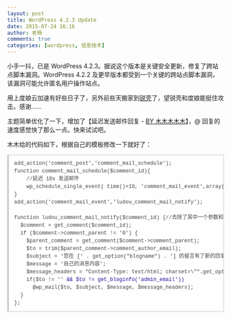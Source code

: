 ```yaml
---
layout: post
title: WordPress 4.2.3 Update
date: 2015-07-24 16:16
author: 老杨
comments: true
categories: [wordpress, 信息技术]
---
```

小手一抖，已是 WordPress 4.2.3。据说这个版本是关键安全更新，修复了跨站点脚本漏洞。WordPress 4.2.2 及更早版本都受到一个关键的跨站点脚本漏洞，该漏洞可能允许匿名用户操作站点。
<!--more-->
用上度娘云加速有好些日子了，另外前些天搬家到<a href="http://cyhour.com/out/rkidc" target="_blank">锐壳</a>了，望锐壳和度娘能挺住攻击。感谢……

主题简单优化了一下，增加了【延迟发送邮件回复 - <a href="http://immmmm.com/comment-mail-schedule.html" target="_blank">BY 木木木木木</a>】，@ 回复的速度感觉快了那么一点。快来试试吧。

木木给的代码如下，根据自己的模板修改一下就好了：

<pre style="margin:15px 0;font:100 12px/18px monaco, andale mono, courier new;padding:10px 12px;border:#ccc 1px solid;border-left-width:4px;background-color:#fefefe;box-shadow:0 0 4px #eee;word-break:break-all;word-wrap:break-word;color:#444">add_action('comment_post','comment_mail_schedule');<br>function comment_mail_schedule($comment_id){<br>    //延迟 10s 发送邮件<br>    wp_schedule_single_event( time()+10, 'comment_mail_event',array($comment_id));<br>}<br>add_action('comment_mail_event','ludou_comment_mail_notify');<br> <br>function ludou_comment_mail_notify($comment_id) {//去除了其中一个参数和判断<br>  $comment = get_comment($comment_id);<br>  if ($comment-&gt;comment_parent != '0') {<br>    $parent_comment = get_comment($comment-&gt;comment_parent);<br>    $to = trim($parent_comment-&gt;comment_author_email);<br>    $subject = '您在 [' . get_option("blogname") . '] 的留言有了新的回复';<br>    $message = '自己的消息内容';<br>    $message_headers = "Content-Type: text/html; charset=\"".get_option('blog_charset')."\"\n";<br>    if($to != '' <span style="color:#219">&amp;&amp; $to != get_bloginfo('admin_email'))</span><br>      @wp_mail($to, $subject, $message, $message_headers);<br>  }<br>};</pre>
